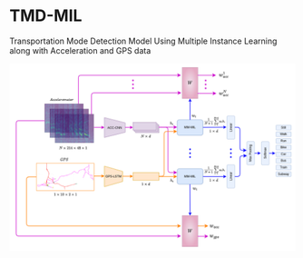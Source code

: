 # TMD-MIL
Transportation Mode Detection Model Using Multiple Instance Learning along with Acceleration and GPS data

<img src="https://github.com/chrissiargas/TMD-MIL/blob/main/net.png" width="800">

